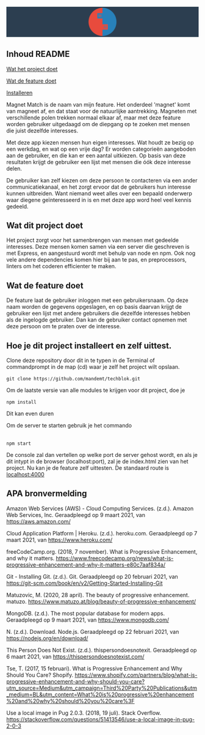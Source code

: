 

 

![Banner MagnetMatch](https://github.com/mandemt/techblok/blob/main/wiki/logo%20readme.png)

## Inhoud README

[Wat het project doet](https://github.com/mandemt/techblok/blob/main/README.md#wat-dit-project-doet)

[Wat de feature doet](https://github.com/mandemt/techblok#wat-de-feature-doet)

[Installeren](https://github.com/mandemt/techblok#hoe-je-dit-project-installeert-en-zelf-uittest)



Magnet Match is de naam van mijn feature. Het onderdeel 'magnet' komt van magneet af, en dat staat voor de natuurlijke aantrekking. Magneten met verschillende polen trekken normaal elkaar af, maar met deze feature worden gebruiker uitgedaagd om de diepgang op te zoeken met mensen die juist dezelfde interesses.

Met deze app kiezen mensen hun eigen interesses. Wat houdt ze bezig op een werkdag, en wat op een vrije dag? Er worden categorieën aangeboden aan de gebruiker, en die kan er een aantal uitkiezen. Op basis van deze resultaten krijgt de gebruiker een lijst met mensen die óók deze interesse delen.

De gebruiker kan zelf kiezen om deze persoon te contacteren via een ander communicatiekanaal, en het zorgt ervoor dat de gebruikers hun interesse kunnen uitbreiden. Want niemand weet alles over een bepaald onderwerp waar diegene geïnteresseerd in is en met deze app word heel veel kennis gedeeld.

## Wat dit project doet
Het project zorgt voor het samenbrengen van mensen met gedeelde interesses. Deze mensen komen samen via een server die geschreven is met Express, en aangestuurd wordt met behulp van node en npm. Ook nog vele andere dependencies komen hier bij aan te pas, en preprocessors, linters om het coderen efficienter te maken.


## Wat de feature doet

De feature laat de gebruiker inloggen met een gebruikersnaam. Op deze naam worden de gegevens opgeslagen, en op basis daarvan krijgt de gebruiker een lijst met andere gebruikers die dezelfde interesses hebben als de ingelogde gebruiker. Dan kan de gebruiker contact opnemen met deze persoon om te praten over de interesse. 


## Hoe je dit project installeert en zelf uittest.

Clone deze repository door dit in te typen in de Terminal of commandprompt in de map (cd) waar je zelf het project wilt opslaan.

```
git clone https://github.com/mandemt/techblok.git

```

Om de laatste versie van alle modules te krijgen voor dit project, doe je

```
npm install

```

Dit kan even duren

Om de server te starten gebruik je het commando 

```

npm start

```

De console zal dan vertellen op welke port de server gehost wordt, en als je dit intypt in de browser (localhost:port), zal je de index.html zien van het project. Nu kan je de feature zelf uittesten. De standaard route is [localhost:4000](localhost:4000)

## APA bronvermelding

Amazon Web Services (AWS) - Cloud Computing Services. (z.d.). Amazon Web Services, Inc. Geraadpleegd op 9 maart 2021, van https://aws.amazon.com/

Cloud Application Platform | Heroku. (z.d.). heroku.com. Geraadpleegd op 7 maart 2021, van https://www.heroku.com/

freeCodeCamp.org. (2018, 7 november). What is Progressive Enhancement, and why it matters. https://www.freecodecamp.org/news/what-is-progressive-enhancement-and-why-it-matters-e80c7aaf834a/

Git - Installing Git. (z.d.). Git. Geraadpleegd op 20 februari 2021, van https://git-scm.com/book/en/v2/Getting-Started-Installing-Git

Matuzovic, M. (2020, 28 april). The beauty of progressive enhancement. matuzo. https://www.matuzo.at/blog/beauty-of-progressive-enhancement/

MongoDB. (z.d.). The most popular database for modern apps. Geraadpleegd op 9 maart 2021, van https://www.mongodb.com/

N. (z.d.). Download. Node.js. Geraadpleegd op 22 februari 2021, van https://nodejs.org/en/download/

This Person Does Not Exist. (z.d.). thispersondoesnotexit. Geraadpleegd op 6 maart 2021, van https://thispersondoesnotexist.com/

Tse, T. (2017, 15 februari). What is Progressive Enhancement and Why Should You Care? Shopify. https://www.shopify.com/partners/blog/what-is-progressive-enhancement-and-why-should-you-care?utm_source=Medium&utm_campaign=Third%20Party%20Publications&utm_medium=BL&utm_content=What%20is%20progressive%20enhancement%20and%20why%20should%20you%20care%3F


Use a local image in Pug 2.0.3. (2018, 19 juli). Stack Overflow. https://stackoverflow.com/questions/51413546/use-a-local-image-in-pug-2-0-3



